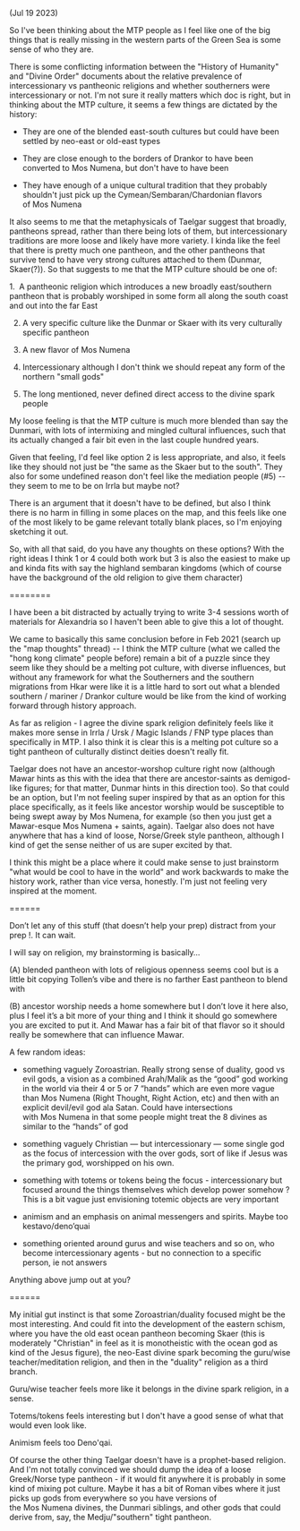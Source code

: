 (Jul 19 2023)

So I've been thinking about the MTP people as I feel like one of the big things that is really missing in the western parts of the Green Sea is some sense of who they are.

  

There is some conflicting information between the "History of Humanity" and "Divine Order" documents about the relative prevalence of intercessionary vs pantheonic religions and whether southerners were intercessionary or not. I'm not sure it really matters which doc is right, but in thinking about the MTP culture, it seems a few things are dictated by the history:

  

* They are one of the blended east-south cultures but could have been settled by neo-east or old-east types

* They are close enough to the borders of Drankor to have been converted to Mos Numena, but don't have to have been

* They have enough of a unique cultural tradition that they probably shouldn't just pick up the Cymean/Sembaran/Chardonian flavors of Mos Numena

  

It also seems to me that the metaphysicals of Taelgar suggest that broadly, pantheons spread, rather than there being lots of them, but intercessionary traditions are more loose and likely have more variety. I kinda like the feel that there is pretty much one pantheon, and the other pantheons that survive tend to have very strong cultures attached to them (Dunmar, Skaer(?)). So that suggests to me that the MTP culture should be one of:

  

1.  A pantheonic religion which introduces a new broadly east/southern pantheon that is probably worshiped in some form all along the south coast and out into the far East

2. A very specific culture like the Dunmar or Skaer with its very culturally specific pantheon

3. A new flavor of Mos Numena

4. Intercessionary although I don't think we should repeat any form of the northern "small gods"

5. The long mentioned, never defined direct access to the divine spark people

  

My loose feeling is that the MTP culture is much more blended than say the Dunmari, with lots of intermixing and mingled cultural influences, such that its actually changed a fair bit even in the last couple hundred years.

  

Given that feeling, I'd feel like option 2 is less appropriate, and also, it feels like they should not just be "the same as the Skaer but to the south". They also for some undefined reason don't feel like the mediation people (#5) -- they seem to me to be on Irrla but maybe not?   
  
There is an argument that it doesn't have to be defined, but also I think there is no harm in filling in some places on the map, and this feels like one of the most likely to be game relevant totally blank places, so I'm enjoying sketching it out.

  

So, with all that said, do you have any thoughts on these options? With the right ideas I think 1 or 4 could both work but 3 is also the easiest to make up and kinda fits with say the highland sembaran kingdoms (which of course have the background of the old religion to give them character)

========

I have been a bit distracted by actually trying to write 3-4 sessions worth of materials for Alexandria so I haven't been able to give this a lot of thought. 

  

We came to basically this same conclusion before in Feb 2021 (search up the "map thoughts" thread) -- I think the MTP culture (what we called the "hong kong climate" people before) remain a bit of a puzzle since they seem like they should be a melting pot culture, with diverse influences, but without any framework for what the Southerners and the southern migrations from Hkar were like it is a little hard to sort out what a blended southern / mariner / Drankor culture would be like from the kind of working forward through history approach.

  

As far as religion - I agree the divine spark religion definitely feels like it makes more sense in Irrla / Ursk / Magic Islands / FNP type places than specifically in MTP. I also think it is clear this is a melting pot culture so a tight pantheon of culturally distinct deities doesn't really fit. 

  

Taelgar does not have an ancestor-worshop culture right now (although Mawar hints as this with the idea that there are ancestor-saints as demigod-like figures; for that matter, Dunmar hints in this direction too). So that could be an option, but I'm not feeling super inspired by that as an option for this place specifically, as it feels like ancestor worship would be susceptible to being swept away by Mos Numena, for example (so then you just get a Mawar-esque Mos Numena + saints, again). Taelgar also does not have anywhere that has a kind of loose, Norse/Greek style pantheon, although I kind of get the sense neither of us are super excited by that. 

  

I think this might be a place where it could make sense to just brainstorm "what would be cool to have in the world" and work backwards to make the history work, rather than vice versa, honestly. I'm just not feeling very inspired at the moment.

======

Don’t let any of this stuff (that doesn’t help your prep) distract from your prep !. It can wait. 

I will say on religion, my brainstorming is basically…

  

(A) blended pantheon with lots of religious openness seems cool but is a little bit copying Tollen’s vibe and there is no farther East pantheon to blend with 

(B) ancestor worship needs a home somewhere but I don’t love it here also, plus I feel it’s a bit more of your thing and I think it should go somewhere you are excited to put it. And Mawar has a fair bit of that flavor so it should really be somewhere that can influence Mawar. 

  

A few random ideas:

  

- something vaguely Zoroastrian. Really strong sense of duality, good vs evil gods, a vision as a combined Arah/Malik as the “good” god working in the world via their 4 or 5 or 7 “hands” which are even more vague than Mos Numena (Right Thought, Right Action, etc) and then with an explicit devil/evil god ala Satan. Could have intersections with Mos Numena in that some people might treat the 8 divines as similar to the “hands” of god

  

- something vaguely Christian — but intercessionary — some single god as the focus of intercession with the over gods, sort of like if Jesus was the primary god, worshipped on his own. 

  

- something with totems or tokens being the focus - intercessionary but focused around the things themselves which develop power somehow ? This is a bit vague just envisioning totemic objects are very important

  

- animism and an emphasis on animal messengers and spirits. Maybe too kestavo/deno’quai

  

- something oriented around gurus and wise teachers and so on, who become intercessionary agents - but no connection to a specific person, ie not answers

  

Anything above jump out at you?

======

My initial gut instinct is that some Zoroastrian/duality focused might be the most interesting. And could fit into the development of the eastern schism, where you have the old east ocean pantheon becoming Skaer (this is moderately "Christian" in feel as it is monotheistic with the ocean god as kind of the Jesus figure), the neo-East divine spark becoming the guru/wise teacher/meditation religion, and then in the "duality" religion as a third branch. 

  

Guru/wise teacher feels more like it belongs in the divine spark religion, in a sense. 

  

Totems/tokens feels interesting but I don't have a good sense of what that would even look like.

  

Animism feels too Deno'qai. 

  

Of course the other thing Taelgar doesn't have is a prophet-based religion. And I'm not totally convinced we should dump the idea of a loose Greek/Norse type pantheon - if it would fit anywhere it is probably in some kind of mixing pot culture. Maybe it has a bit of Roman vibes where it just picks up gods from everywhere so you have versions of the Mos Numena divines, the Dunmari siblings, and other gods that could derive from, say, the Medju/"southern" tight pantheon.
